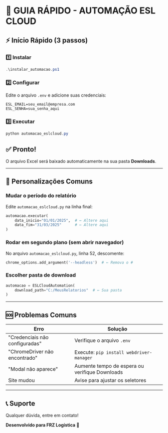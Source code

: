 # 🚀 GUIA RÁPIDO - AUTOMAÇÃO ESL CLOUD

## ⚡ Início Rápido (3 passos)

### 1️⃣ Instalar
```powershell
.\instalar_automacao.ps1
```

### 2️⃣ Configurar
Edite o arquivo `.env` e adicione suas credenciais:
```
ESL_EMAIL=seu_email@empresa.com
ESL_SENHA=sua_senha_aqui
```

### 3️⃣ Executar
```powershell
python automacao_eslcloud.py
```

## ✅ Pronto! 

O arquivo Excel será baixado automaticamente na sua pasta **Downloads**.

---

## 📝 Personalizações Comuns

### Mudar o período do relatório

Edite `automacao_eslcloud.py` na linha final:

```python
automacao.executar(
    data_inicio="01/01/2025",  # ← Altere aqui
    data_fim="31/03/2025"      # ← Altere aqui
)
```

### Rodar em segundo plano (sem abrir navegador)

No arquivo `automacao_eslcloud.py`, linha 52, descomente:

```python
chrome_options.add_argument('--headless')  # ← Remova o #
```

### Escolher pasta de download

```python
automacao = ESLCloudAutomation(
    download_path="C:/MeusRelatorios"  # ← Sua pasta
)
```

---

## 🆘 Problemas Comuns

| Erro | Solução |
|------|---------|
| "Credenciais não configuradas" | Verifique o arquivo `.env` |
| "ChromeDriver não encontrado" | Execute: `pip install webdriver-manager` |
| "Modal não aparece" | Aumente tempo de espera ou verifique Downloads |
| Site mudou | Avise para ajustar os seletores |

---

## 📞 Suporte

Qualquer dúvida, entre em contato!

**Desenvolvido para FRZ Logística** 🚛
